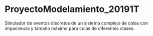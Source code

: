 # ProyectoModelamiento_20191T
Simulador de eventos discretos de un sistema complejo de colas con impaciencia y tamaño máximo para colas de diferentes clases.
